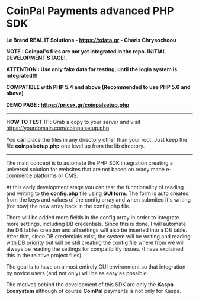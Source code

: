 # CoinPal Payments advanced PHP SDK
**Le Brand REAL IT Solutions - https://xdata.gr - Charis Chrysochoou**

**NOTE : Coinpal's files are not yet integrated in the repo. INITIAL DEVELOPMENT STAGE!**.

**ATTENTION : Use only fake data for testing, until the login system is integrated!!!**

**COMPATIBLE with PHP 5.4 and above (Recommended to use PHP 5.6 and above)**

**DEMO PAGE : https://pricex.gr/coinpalsetup.php**

-----

**HOW TO TEST IT :**
Grab a copy to your server and visit https://yourdomain.com/coinpalsetup.php

You can place the files in any directory other than your root. Just keep the file **coinpalsetup.php** one level up from the lib directory.

-----

The main concept is to automate the PHP SDK integration creating a universal solution for websites that are not based on ready made e-commerce platforms or CMS. 

At this early development stage you can test the functionallity of reading and writing to the **config.php** file using **GUI form**. The form is auto created from the keys and values of the config array and when submited it's writing (for now) the new array back in the config.php file.

There will be added more fields in the config array in order to integrate more settings, including DB credentials. Since this is done, I will automate the DB tables creation and all settings will also be inserted into a DB table. After that, since DB credentials exist, the system will be writing and reading with DB priority but will be still creating the config file where from we will always be reading the settings for compatibility issues. (I have explained this in the relative project files).

The goal is to have an almost entirely GUI environment so that integration by novice users (and not only) will be as easy as possible.

The motives behind the development of this SDK are only the **Kaspa Ecosystem** although of course **CoinPal** payments is not only for Kaspa.

